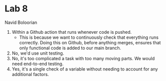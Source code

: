 # Lab 8
Navid Boloorian<br>

1. Within a Github action that runs whenever code is pushed.
    - This is because we want to continuously check that everything runs correctly. Doing this on Github, before anything merges, ensures that only functional code is added to our main branch.
2. No, we'd use unit testing.
3. No, it's too complicated a task with too many moving parts. We would need end-to-end testing.
4. Yes, it's a single check of a variable without needing to account for any additional factors.

